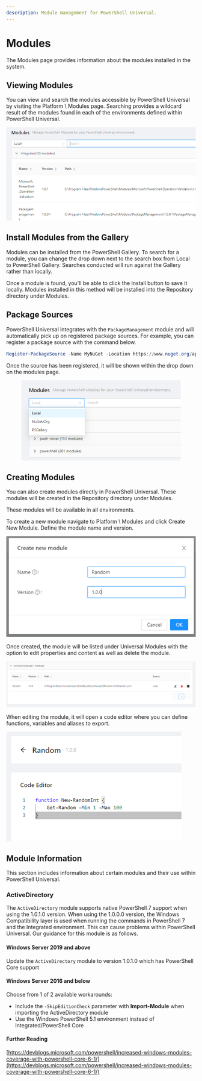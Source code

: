 ```yaml
---
description: Module management for PowerShell Universal.
---
```


# Modules

The Modules page provides information about the modules installed in the system.&#x20;

## Viewing Modules

You can view and search the modules accessible by PowerShell Universal by visiting the Platform \ Modules page. Searching provides a wildcard result of the modules found in each of the environments defined within PowerShell Universal.&#x20;

![](<../.gitbook/assets/image (310) (1) (1).png>)

## Install Modules from the Gallery

Modules can be installed from the PowerShell Gallery. To search for a module, you can change the drop down next to the search box from Local to PowerShell Gallery. Searches conducted will run against the Gallery rather than locally.&#x20;

Once a module is found, you'll be able to click the Install button to save it locally. Modules installed in this method will be installed into the Repository directory under Modules.&#x20;

## Package Sources

PowerShell Universal integrates with the `PackageManagement` module and will automatically pick up on registered package sources. For example, you can register a package source with the command below.&#x20;

```powershell
Register-PackageSource -Name MyNuGet -Location https://www.nuget.org/api/v2 -ProviderName NuGet
```

Once the source has been registered, it will be shown within the drop down on the modules page.&#x20;

<figure><img src="../.gitbook/assets/image (3).png" alt=""><figcaption></figcaption></figure>

## Creating Modules&#x20;

You can also create modules directly in PowerShell Universal. These modules will be created in the Repository directory under Modules.&#x20;

These modules will be available in all environments.

To create a new module navigate to Platform \ Modules and click Create New Module. Define the module name and version.&#x20;

![](<../.gitbook/assets/image (396).png>)

Once created, the module will be listed under Universal Modules with the option to edit properties and content as well as delete the module.&#x20;

![](<../.gitbook/assets/image (364).png>)

When editing the module, it will open a code editor where you can define functions, variables and aliases to export.&#x20;

![](<../.gitbook/assets/image (393).png>)

## Module Information

This section includes information about certain modules and their use within PowerShell Universal.

### ActiveDirectory

The `ActiveDirectory` module supports native PowerShell 7 support when using the 1.0.1.0 version. When using the 1.0.0.0 version, the Windows Compatibility layer is used when running the commands in PowerShell 7 and the Integrated environment. This can cause problems within PowerShell Universal. Our guidance for this module is as follows.&#x20;

#### Windows Server 2019 and above

Update the `ActiveDirectory` module to version 1.0.1.0 which has PowerShell Core support

#### Windows Server 2016 and below

Choose from 1 of 2 available workarounds:

* Include the `-SkipEditionCheck` parameter with **Import-Module** when importing the ActiveDirectory module
* Use the Windows PowerShell 5.1 environment instead of Integrated/PowerShell Core

#### Further Reading

[https://devblogs.microsoft.com/powershell/increased-windows-modules-coverage-with-powershell-core-6-1/](https://devblogs.microsoft.com/powershell/increased-windows-modules-coverage-with-powershell-core-6-1/)


